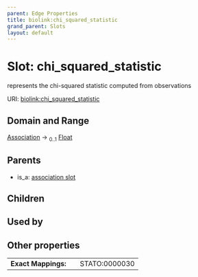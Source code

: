```yaml
---
parent: Edge Properties
title: biolink:chi_squared_statistic
grand_parent: Slots
layout: default
---
```


# Slot: chi_squared_statistic


represents the chi-squared statistic computed from observations

URI: [biolink:chi_squared_statistic](https://w3id.org/biolink/vocab/chi_squared_statistic)

## Domain and Range

[Association](Association.md) ->  <sub>0..1</sub> [Float](types/Float.md)

## Parents

 *  is_a: [association slot](association_slot.md)

## Children


## Used by


## Other properties

|  |  |  |
| --- | --- | --- |
| **Exact Mappings:** | | STATO:0000030 |

